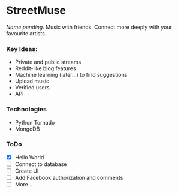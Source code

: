 # StreetMuse
*Name pending.* Music with friends. Connect more deeply with your favourite artists.

### Key Ideas:
* Private and public streams
* Reddit-like blog features
* Machine learning (later...) to find suggestions
* Upload music
* Verified users
* API

### Technologies
* Python Tornado
* MongoDB

### ToDo
* [X] Hello World
* [ ] Connect to database
* [ ] Create UI
* [ ] Add Facebook authorization and comments
* [ ] More...
